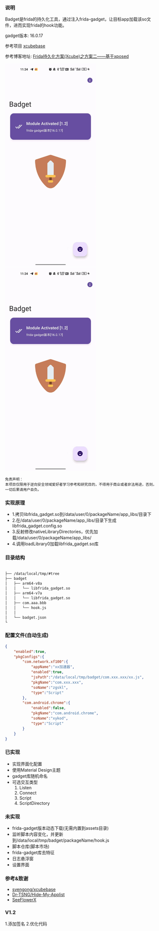 ### 说明

Badget是frida的持久化工具，通过注入frida-gadget，让目标app加载该so文件，进而实现frida的hook功能。

gadget版本: 16.0.17

参考项目  [xcubebase](https://github.com/svengong/xcubebase)

参考博客地址: [Frida持久化方案(Xcube)之方案二——基于xposed](https://bbs.kanxue.com/thread-266784.htm)

<div>
<img src="https://github.com/poorld/badget/blob/main/show_1.jpg" width="300">&nbsp;&nbsp;
<img src="https://github.com/poorld/badget/blob/main/show_1.jpg" width="300">
</div>


```
免责声明：
本项目仅限用于逆向安全领域爱好者学习参考和研究目的，不得用于商业或者非法用途，否则，一切后果请用户自负。
```

### 实现原理
* 1.拷贝libfrida_gadget.so到/data/user/0/packageName/app_libs/目录下
* 2.在/data/user/0/packageName/app_libs/目录下生成libfrida_gadget.config.so
* 3.反射修改nativeLibraryDirectories，优先加载/data/user/0/packageName/app_libs/
* 4.调用loadLibrary0加载libfrida_gadget.so库

### 目录结构
```tree

├── /data/local/tmp/#tree
├── badget
│   ├── arm64-v8a
│   │   └── libfrida_gadget.so
│   ├── arm64-v7a
│   │   └── libfrida_gadget.so
│   ├── com.aaa.bbb
│   │   └── hook.js
│   │
│   └── badget.json
└
```

### 配置文件(自动生成)
```json
{
    "enabled":true,
    "pkgConfigs":{
        "com.network.xf100":{
            "appName":"xx加速器",
            "enabled":true,
            "jsPath":"/data/local/tmp/badget/com.xxx.xxx/xx.js",
            "pkgName":"com.xxx.xxx",
            "soName":"zgskl",
            "type":"Script"
        },
        "com.android.chrome":{
            "enabled":false,
            "pkgName":"com.android.chrome",
            "soName":"xykod",
            "type":"Script"
        }
    }
}
```
### 已实现
- 实现界面化配置
- 使用Material Design主题
- gadget库随机命名
- 可选交互类型
  1. Listen
  2. Connect
  3. Script
  4. ScriptDirectory

### 未实现
- frida-gadget版本动态下载(无需内置到assets目录)
- 监听脚本内容变化，并更新到/data/local/tmp/badget/packageName/hook.js
- 脚本仓库(脚本市场)
- frida-gadget库去特征
- 日志悬浮窗
- 设置界面


### 参考&致谢
- [svengong/xcubebase](https://github.com/svengong/xcubebase)
- [Dr-TSNG/Hide-My-Applist](https://github.com/Dr-TSNG/Hide-My-Applist)
- [SeeFlowerX](https://github.com/SeeFlowerX)

### V1.2
1.添加签名
2.优化代码
